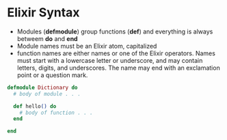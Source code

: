 # Elixir Syntax

* Modules (**defmodule**) group functions (**def**) and everything is always betweem **do** and **end**
* Module names must be an Elixir atom, capitalized
* function names are either names or one of the Elixir operators. Names must start with a lowercase letter or underscore, and may contain letters, digits, and underscores. The name may end with an exclamation point or a question mark.

```elixir
defmodule Dictionary do
  # body of module . . .

  def hello() do
    # body of function . . .
  end

end
```

